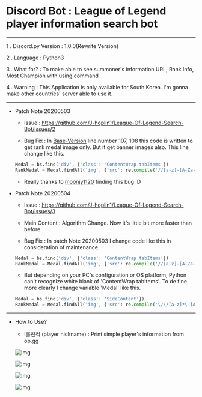 Discord Bot : League of Legend player information search bot
===


***
1 . Discord.py Version : 1.0.0(Rewrite Version)

2 . Language : Python3

3 . What for? : To make able to see summoner's information URL, Rank Info, Most Champion with using command

4 . Warning  : This Application is only available for South Korea. I'm gonna make other countries' server able to use it.
***
- Patch Note 20200503
    
    - Issue : https://github.com/J-hoplin1/League-Of-Legend-Search-Bot/issues/2

    - Bug Fix : In [Base-Version](https://github.com/J-hoplin1/League-Of-Legend-Search-Bot/blob/Base-Version/lolSearchbot.py) line number 107, 108 this code is written to get rank medal image only. But it get banner images also. This line change like this.

    ```python
    Medal = bs.find('div', {'class': 'ContentWrap tabItems'})
    RankMedal = Medal.findAll('img', {'src': re.compile('//[a-z]-[A-Za-z].[A-Za-z].[A-Za-z]/[A-Za-z]/[A-Za-z]/[a-z0-9_]*.png')})
    ```

    - Really thanks to [moonjy1120](https://github.com/moonjy1120) finding this bug :D

- Patch Note 20200504

    - Issue : https://github.com/J-hoplin1/League-Of-Legend-Search-Bot/issues/3

    - Main Content : Algorithm Change. Now it's little bit more faster than before

    - Bug Fix : In patch Note 20200503 I change code like this in consideration of maintenance.

    ```python
    Medal = bs.find('div', {'class': 'ContentWrap tabItems'})
    RankMedal = Medal.findAll('img', {'src': re.compile('//[a-z]-[A-Za-z].[A-Za-z].[A-Za-z]/[A-Za-z]/[A-Za-z]/[a-z0-9_]*.png')})
    ```

    - But depending on your PC's configuration or OS platform, Python can't recognize white blank of 'ContentWrap tabItems'. To de fine more clearly I change variable 'Medal' like this.
    
    ```python
    Medal = bs.find('div', {'class': 'SideContent'})
    RankMedal = Medal.findAll('img', {'src': re.compile('\/\/[a-z]*\-[A-Za-z]*\.[A-Za-z]*\.[A-Za-z]*\/[A-Za-z]*\/[A-Za-z]*\/[a-z0-9_]*\.png')})
    ```


***

- How to Use?

    - !롤전적 (player nickname) : Print simple player's information from op.gg
    

    ![img](https://github.com/J-hoplin1/League-Of-Legend-Search-Bot/blob/master/img/1.PNG?raw=true)

    ![img](https://github.com/J-hoplin1/League-Of-Legend-Search-Bot/blob/master/img/2.PNG?raw=true)
    
    ![img](https://github.com/J-hoplin1/League-Of-Legend-Search-Bot/blob/master/img/3.PNG?raw=true)
    
    ![img](https://github.com/J-hoplin1/League-Of-Legend-Search-Bot/blob/master/img/4.PNG)
